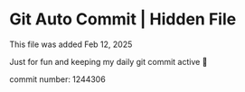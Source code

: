 # Git Auto Commit | Hidden File

This file was added Feb 12, 2025

Just for fun and keeping my daily git commit active 🤪

commit number: 1244306

